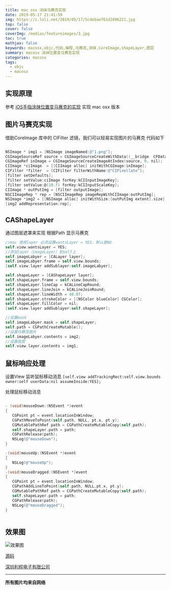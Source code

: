 ```yaml
---
title: mac osx 涂抹马赛克实现
date: 2019-05-17 21:41:59
img: https://i.loli.net/2019/05/17/5cdebaef61d2896221.jpg
top: false
cover: false
coverImg: /medias/featureimages/3.jpg
toc: true
mathjax: false
keywords: macosx,objc,代码,编程,马赛克,涂抹,CoreImage,shapeLayer,图层
summary: macosx 涂抹位置变马赛克实现
categories: macosx
tags:
  - objc
  - macosx
---
```



## 实现原理
参考 [iOS手指涂抹位置变马赛克的实现](https://www.jianshu.com/p/e4bebae1b36f) 实现 mac osx 版本

## 图片马赛克实现
 借助CoreImage 库中的 CIFilter 滤镜，我们可以轻易实现图片的马赛克 代码如下

 ```objectivec

NSImage * img1 = [NSImage imageNamed:@"1.png"];
CGImageSourceRef source = CGImageSourceCreateWithData((__bridge  CFDataRef)img1.TIFFRepresentation, nil);
CGImageRef inImage = CGImageSourceCreateImageAtIndex(source, 0, nil);
CIImage *ciImage  = [[CIImage alloc] initWithCGImage:inImage];
CIFilter *filter  = [CIFilter filterWithName:@"CIPixellate"];
[filter setDefaults];
[filter setValue:ciImage forKey:kCIInputImageKey];
[filter setValue:@(10.f) forKey:kCIInputScaleKey];
CIImage * outPutImg = [filter outputImage];
NSCIImageRep * rep = [NSCIImageRep imageRepWithCIImage:outPutImg];
NSImage *img2 = [[NSImage alloc] initWithSize:[outPutImg extent].size];
[img2 addRepresentation:rep];

 ```

## CAShapeLayer 
通过图层遮罩来实现 根据Path 显示马赛克

```objectivec
//mac 使用layer 必须设置wantsLayer = YES，默认是NO
self.view.wantsLayer = YES;
//添加layer（imageLayer）到self上
self.imageLabyer = [CALayer layer];
self.imageLabyer.frame = self.view.bounds;
[self.view.layer addSublayer:self.imageLabyer];

self.shapeLayer = [CAShapeLayer layer];
self.shapeLayer.frame = self.view.bounds;
self.shapeLayer.lineCap = kCALineCapRound;
self.shapeLayer.lineJoin = kCALineJoinRound;
self.shapeLayer.lineWidth = 40.0f;
self.shapeLayer.strokeColor = [[NSColor blueColor] CGColor];
self.shapeLayer.fillColor = nil;
[self.view.layer addSublayer:self.shapeLayer];

//设置mask
self.imageLabyer.mask = self.shapeLayer;
self.path = CGPathCreateMutable();
//设置马赛克图片
self.imageLabyer.contents = img2;
//设置底图
self.view.layer.contents = img1;

```

## 鼠标响应处理
  设置View 监听鼠标移动消息
  `[self.view addTrackingRect:self.view.bounds
                    owner:self
                 userData:nil
             assumeInside:YES];`
 
 处理鼠标移动消息

 ```objectivec

- (void)mouseDown:(NSEvent *)event
{
    CGPoint pt = event.locationInWindow;
    CGPathMoveToPoint(self.path, NULL, pt.x, pt.y);
    CGMutablePathRef path = CGPathCreateMutableCopy(self.path);
    self.shapeLayer.path = path;
    CGPathRelease(path);
    NSLog(@"mouseDown");
}

-(void)mouseUp:(NSEvent *)event
{
    NSLog(@"mouseUp");
}
-(void)mouseDragged:(NSEvent *)event
{
    CGPoint pt = event.locationInWindow;
    CGPathAddLineToPoint(self.path, NULL,pt.x, pt.y);
    CGMutablePathRef path = CGPathCreateMutableCopy(self.path);
    self.shapeLayer.path = path;
    CGPathRelease(path);
    NSLog(@"mouseDragged");
}
    
  ```
## 效果图

![效果图](https://upload-images.jianshu.io/upload_images/1728667-c5e135087d60614b.gif?imageMogr2/auto-orient/strip)


[源码](https://github.com/Smoking/mosiac.git "源码")

[深圳利程电子有限公司](https://www.lcptcheater.com)


------------------------------------------------
**所有图片均来自网络**
